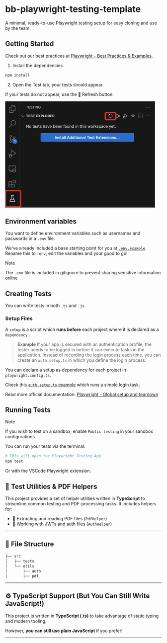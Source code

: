 # bb-playwright-testing-template

A minimal, ready-to-use Playwright testing setup for easy cloning and use by the team.

## Getting Started

Check out our best practices at [Playwright - Best Practices & Examples](./docs/playwright/pw-best-practices-and-examples.md).

1. Install the dependencies

```bash
npm install
```

2. Open the Test tab, your tests should appear.

If your tests do not appear, use the 🔄 Refresh button:

![vscode_no_tests_found](./public/vscode_no_tests_found.jpg)

## Environment variables

You want to define environment variables such as usernames and passwords in a `.env` file.

We've already included a base starting point for you at [`.env.example`](./.env.example).
Rename this to `.env`, edit the variables and your good to go!

> [!NOTE]
> The `.env` file is included in gitignore to prevent sharing sensitive information online

## Creating Tests

You can write tests in both `.ts` and `.js`.

### Setup Files

A `setup` is a script which **runs before** each project where it is declared as a `dependency`.

> **Example**
> If your app is secured with an authentication profile, the tester needs to be logged in before it can execute tasks in the application.
> Instead of recording the login process each time, you can create an `auth.setup.ts` in which you define the login process.

You can declare a setup as dependency for each project in `playwright.config.ts`.

Check this [`auth.setup.ts` example](./samples/auth.setup.ts) which runs a simple login task.

Read more official documentation: [Playwright - Global setup and teardown](https://playwright.dev/docs/test-global-setup-teardown)

## Running Tests

> [!NOTE]
> If you wish to test on a sandbox, enable `Public testing` in your sandbox configurations

You can run your tests via the terminal:

```bash
# This will open the Playwright Testing App
npm test
```

Or with the VSCode Playwright extension.

## 🔧 Test Utilities & PDF Helpers

This project provides a set of helper utilities written in **TypeScript** to streamline common testing and PDF-processing tasks. It includes helpers for:

- 📄 Extracting and reading PDF files (`PdfHelper`)
- 🔐 Working with JWTs and auth files (`AuthHelper`)

---

## 📁 File Structure

```text
├── src
│   ├── tests
│   └── utils
│       ├── auth
│       ├── pdf
```

---

## ⚙️ TypeScript Support (But You Can Still Write JavaScript!)

This project is written in **TypeScript (.ts)** to take advantage of static typing and modern tooling.

However, **you can still use plain JavaScript** if you prefer!

---
